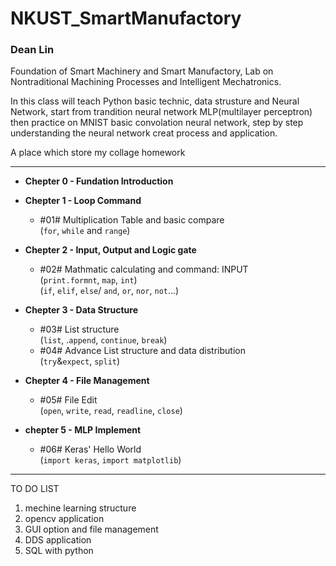 # NKUST_SmartManufactory
### Dean Lin  
Foundation of Smart Machinery and Smart Manufactory, Lab on Nontraditional Machining Processes and Intelligent Mechatronics.  

In this class will teach Python basic technic, data strusture and Neural Network, start from trandition neural network MLP(multilayer perceptron) then practice on MNIST basic convolation neural network, step by step understanding the neural network creat process and application.

A place which store my collage homework

-------------------------------------------
- **Chepter 0 - Fundation Introduction** 

- **Chepter 1 - Loop Command**  
    
  - #01# Multiplication Table and basic compare  
(`for`, `while` and `range`)

- **Chepter 2 - Input, Output and Logic gate**  

  - #02# Mathmatic calculating and command: INPUT  
(`print.formnt`, `map`, `int`)  
(`if`, `elif`, `else`/ `and`, `or`, `nor`, `not`...)  

- **Chepter 3 - Data Structure**  
   - #03# List structure  
(`list`, .`append`, `continue`, `break`)
   - #04# Advance List structure and data distribution  
(`try`&`expect`, `split`)
         
- **Chepter 4 - File Management**
   - #05# File Edit  
(`open`, `write`, `read`, `readline`, `close`)  

- **chepter 5 - MLP Implement**  
   - #06# Keras' Hello World  
(`import keras`, `import matplotlib`)


-----------------------------------
TO DO LIST
1. mechine learning structure
2. opencv application
3. GUI option and file management
4. DDS application
5. SQL with python
